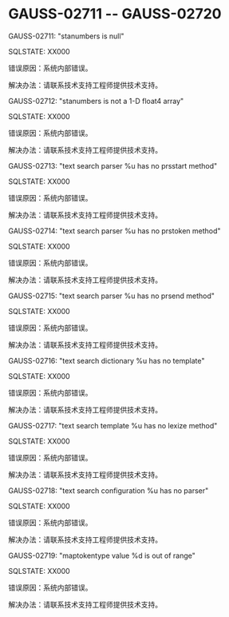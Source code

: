 # GAUSS-02711 -- GAUSS-02720

GAUSS-02711: "stanumbers is null"

SQLSTATE: XX000

错误原因：系统内部错误。

解决办法：请联系技术支持工程师提供技术支持。

GAUSS-02712: "stanumbers is not a 1-D float4 array"

SQLSTATE: XX000

错误原因：系统内部错误。

解决办法：请联系技术支持工程师提供技术支持。

GAUSS-02713: "text search parser %u has no prsstart method"

SQLSTATE: XX000

错误原因：系统内部错误。

解决办法：请联系技术支持工程师提供技术支持。

GAUSS-02714: "text search parser %u has no prstoken method"

SQLSTATE: XX000

错误原因：系统内部错误。

解决办法：请联系技术支持工程师提供技术支持。

GAUSS-02715: "text search parser %u has no prsend method"

SQLSTATE: XX000

错误原因：系统内部错误。

解决办法：请联系技术支持工程师提供技术支持。

GAUSS-02716: "text search dictionary %u has no template"

SQLSTATE: XX000

错误原因：系统内部错误。

解决办法：请联系技术支持工程师提供技术支持。

GAUSS-02717: "text search template %u has no lexize method"

SQLSTATE: XX000

错误原因：系统内部错误。

解决办法：请联系技术支持工程师提供技术支持。

GAUSS-02718: "text search configuration %u has no parser"

SQLSTATE: XX000

错误原因：系统内部错误。

解决办法：请联系技术支持工程师提供技术支持。

GAUSS-02719: "maptokentype value %d is out of range"

SQLSTATE: XX000

错误原因：系统内部错误。

解决办法：请联系技术支持工程师提供技术支持。

